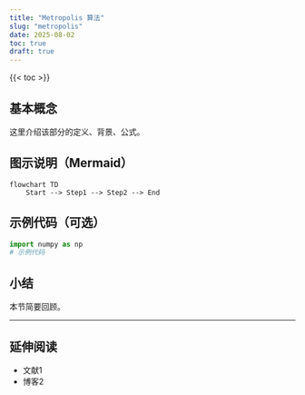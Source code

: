 ```yaml
---
title: "Metropolis 算法"
slug: "metropolis"
date: 2025-08-02
toc: true
draft: true
---
```


{{< toc >}}

## 基本概念

这里介绍该部分的定义、背景、公式。

## 图示说明（Mermaid）

```mermaid
flowchart TD
    Start --> Step1 --> Step2 --> End
```

## 示例代码（可选）

```python
import numpy as np
# 示例代码
```

## 小结

本节简要回顾。

---

## 延伸阅读

- 文献1
- 博客2
